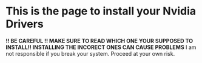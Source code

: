 # This is the page to install your Nvidia Drivers
<b>!! BE CAREFUL !! MAKE SURE TO READ WHICH ONE YOUR SUPPOSED TO INSTALL!! INSTALLING THE INCORECT ONES CAN CAUSE PROBLEMS</b>
<b> </b>
I am not responsible if you break your system. Proceed at your own risk.
